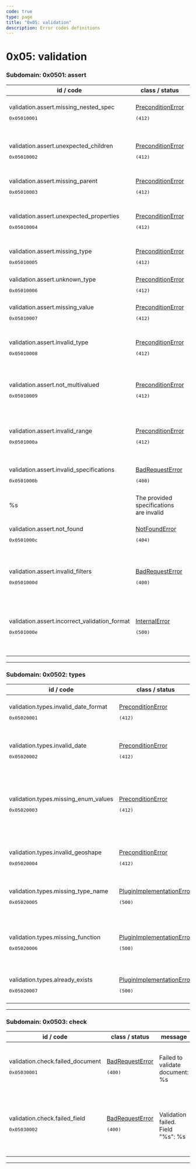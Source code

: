 ```yaml
---
code: true
type: page
title: "0x05: validation"
description: Error codes definitions
---
```


[//]: # (This documentation is auto-generated)
[//]: # (If you need to update this page, execute: npm run doc-error-codes)

# 0x05: validation



### Subdomain: 0x0501: assert

| id / code | class / status | message | description |
| --------- | -------------- | --------| ----------- |
| validation.assert.missing_nested_spec<br/><pre>0x05010001</pre>  | [PreconditionError](/core/2/api/errors/error-codes#preconditionerror) <pre>(412)</pre> | All levels of an object have to be defined in the specification. | All levels of an object have to be defined in the specification |
| validation.assert.unexpected_children<br/><pre>0x05010002</pre>  | [PreconditionError](/core/2/api/errors/error-codes#preconditionerror) <pre>(412)</pre> | The field type "%s" is not allowed to have children fields. | The field configuration does not allow children fields |
| validation.assert.missing_parent<br/><pre>0x05010003</pre>  | [PreconditionError](/core/2/api/errors/error-codes#preconditionerror) <pre>(412)</pre> | The parent field of the field "%s" is not defined. | Missing parent field |
| validation.assert.unexpected_properties<br/><pre>0x05010004</pre>  | [PreconditionError](/core/2/api/errors/error-codes#preconditionerror) <pre>(412)</pre> | The object "%s" contains unexpected properties (allowed: %s). | Unexpected properties found |
| validation.assert.missing_type<br/><pre>0x05010005</pre>  | [PreconditionError](/core/2/api/errors/error-codes#preconditionerror) <pre>(412)</pre> | Missing property "type" in field "%s". | The property "type" is required |
| validation.assert.unknown_type<br/><pre>0x05010006</pre>  | [PreconditionError](/core/2/api/errors/error-codes#preconditionerror) <pre>(412)</pre> | In "%s": unknown type "%s". | Unknown "type" defined |
| validation.assert.missing_value<br/><pre>0x05010007</pre>  | [PreconditionError](/core/2/api/errors/error-codes#preconditionerror) <pre>(412)</pre> | Missing property "value" in field "%s". | The "value" field is required |
| validation.assert.invalid_type<br/><pre>0x05010008</pre>  | [PreconditionError](/core/2/api/errors/error-codes#preconditionerror) <pre>(412)</pre> | Wrong type for parameter "%s" (expected: %s). | Wrong parameter type |
| validation.assert.not_multivalued<br/><pre>0x05010009</pre>  | [PreconditionError](/core/2/api/errors/error-codes#preconditionerror) <pre>(412)</pre> | Field "%s": cannot set a property "%s" if the field is not multivalued. | Expected the field to be multivalued |
| validation.assert.invalid_range<br/><pre>0x0501000a</pre>  | [PreconditionError](/core/2/api/errors/error-codes#preconditionerror) <pre>(412)</pre> | Property "%s": invalid range (%s > %s). | A range has been defined with its lower bound greater than its upper one |
| validation.assert.invalid_specifications<br/><pre>0x0501000b</pre>  | [BadRequestError](/core/2/api/errors/error-codes#badrequesterror) <pre>(400)</pre> | Errors occured with the provided specifications:
%s | The provided specifications are invalid |
| validation.assert.not_found<br/><pre>0x0501000c</pre>  | [NotFoundError](/core/2/api/errors/error-codes#notfounderror) <pre>(404)</pre> | No specifications defined for index %s and collection %s | Attempted to access to a non-existent collection specifications |
| validation.assert.invalid_filters<br/><pre>0x0501000d</pre>  | [BadRequestError](/core/2/api/errors/error-codes#badrequesterror) <pre>(400)</pre> | Invalid filters validator: %s | The Koncorde filters provided as a validator are invalid |
| validation.assert.incorrect_validation_format<br/><pre>0x0501000e</pre>  | [InternalError](/core/2/api/errors/error-codes#internalerror) <pre>(500)</pre> | Incorrect validation format stored for collection "%s": missing "%s" property. | The Koncorde filters provided as a validator are invalid |

---


### Subdomain: 0x0502: types

| id / code | class / status | message | description |
| --------- | -------------- | --------| ----------- |
| validation.types.invalid_date_format<br/><pre>0x05020001</pre>  | [PreconditionError](/core/2/api/errors/error-codes#preconditionerror) <pre>(412)</pre> | The following date types are invalid: %s. | One or multiple date format types are invalid |
| validation.types.invalid_date<br/><pre>0x05020002</pre>  | [PreconditionError](/core/2/api/errors/error-codes#preconditionerror) <pre>(412)</pre> | Cannot parse the date value: "%s". | The date value is invalid and cannot be parsed |
| validation.types.missing_enum_values<br/><pre>0x05020003</pre>  | [PreconditionError](/core/2/api/errors/error-codes#preconditionerror) <pre>(412)</pre> | The "enum" type requires a "values" property holding the list of the enum values. | The "enum" type requires a "values" property holding the list of the enum values |
| validation.types.invalid_geoshape<br/><pre>0x05020004</pre>  | [PreconditionError](/core/2/api/errors/error-codes#preconditionerror) <pre>(412)</pre> | The following shapes are invalid: %s. | One or multiple geoshape types are invalid |
| validation.types.missing_type_name<br/><pre>0x05020005</pre>  | [PluginImplementationError](/core/2/api/errors/error-codes#pluginimplementationerror) <pre>(500)</pre> | Missing property "typeName" | Type definitions must have a "typeName" defined |
| validation.types.missing_function<br/><pre>0x05020006</pre>  | [PluginImplementationError](/core/2/api/errors/error-codes#pluginimplementationerror) <pre>(500)</pre> | The type "%s" must implement a function "%s". | A required function is missing from the new validation data type |
| validation.types.already_exists<br/><pre>0x05020007</pre>  | [PluginImplementationError](/core/2/api/errors/error-codes#pluginimplementationerror) <pre>(500)</pre> | The type "%s" already exists. | Duplicate data type definition |

---


### Subdomain: 0x0503: check

| id / code | class / status | message | description |
| --------- | -------------- | --------| ----------- |
| validation.check.failed_document<br/><pre>0x05030001</pre>  | [BadRequestError](/core/2/api/errors/error-codes#badrequesterror) <pre>(400)</pre> | Failed to validate document: %s | Document rejected because it does not validate the collection specifications |
| validation.check.failed_field<br/><pre>0x05030002</pre>  | [BadRequestError](/core/2/api/errors/error-codes#badrequesterror) <pre>(400)</pre> | Validation failed. Field "%s": %s | Document rejected because one of its field does not validate the collection specifications |

---
